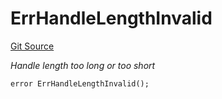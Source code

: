 # ErrHandleLengthInvalid
[Git Source](https://github.com/Crossbell-Box/Crossbell-Contracts/blob/d7930db5cd89d52737395aa81b0ec583ccadb80c/contracts/libraries/Error.sol)

*Handle length too long or too short*


```solidity
error ErrHandleLengthInvalid();
```

